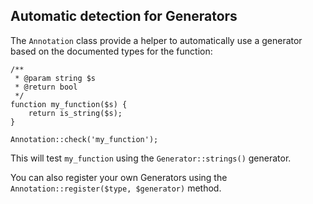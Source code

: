## Automatic detection for Generators

The `Annotation` class provide a helper to automatically use a generator based
on the documented types for the function:

```
/**
 * @param string $s
 * @return bool
 */
function my_function($s) {
    return is_string($s);
}

Annotation::check('my_function');
```

This will test `my_function` using the `Generator::strings()` generator.

You can also register your own Generators using the
`Annotation::register($type, $generator)` method.
